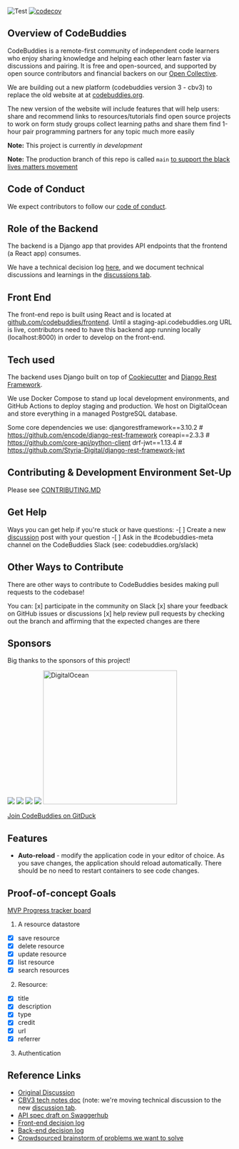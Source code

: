 ![Test](https://github.com/codebuddies/django-concept/workflows/Test/badge.svg)
[![codecov](https://codecov.io/gh/codebuddies/backend/branch/master/graph/badge.svg)](https://codecov.io/gh/codebuddies/backend)

## Overview of CodeBuddies

CodeBuddies is a remote-first community of independent code learners who enjoy sharing knowledge and helping each other learn faster via discussions and pairing. It is free and open-sourced, and supported by open source contributors and financial backers on our [Open Collective](https://opencollective.com/codebuddies).

We are building out a new platform (codebuddies version 3 - cbv3) to replace the old website at at [codebuddies.org](https://codebuddies.org).

The new version of the website will include features that will help users:
share and recommend links to resources/tutorials
find open source projects to work on
form study groups
collect learning paths and share them
find 1-hour pair programming partners for any topic much more easily

**Note:** This project is currently _in development_

**Note:** The production branch of this repo is called `main` [to support the black lives matters movement]

## Code of Conduct

We expect contributors to follow our [code of conduct](https://codebuddies.org/slack).

## Role of the Backend

The backend is a Django app that provides API endpoints that the frontend (a React app) consumes.

We have a technical decision log [here](https://github.com/codebuddies/backend/wiki/Decision-log), and we document technical discussions and learnings in the [discussions tab](https://github.com/codebuddies/backend/discussions).

## Front End

The front-end repo is built using React and is located at [github.com/codebuddies/frontend](https://github.com/codebuddies/frontend). Until a staging-api.codebuddies.org URL is live, contributors need to have this backend app running locally (localhost:8000) in order to develop on the front-end.

## Tech used

The backend uses Django built on top of [Cookiecutter](https://cookiecutter.readthedocs.io/en/1.7.0/) and [Django Rest Framework](https://www.django-rest-framework.org/).

We use Docker Compose to stand up local development environments, and GitHub Actions to deploy staging and production. We host on DigitalOcean and store everything in a managed PostgreSQL database.

Some core dependencies we use:
djangorestframework==3.10.2 # https://github.com/encode/django-rest-framework
coreapi==2.3.3 # https://github.com/core-api/python-client
drf-jwt==1.13.4 # https://github.com/Styria-Digital/django-rest-framework-jwt

## Contributing & Development Environment Set-Up

Please see [CONTRIBUTING.MD]

## Get Help

Ways you can get help if you're stuck or have questions: -[ ] Create a new [discussion](https://github.com/codebuddies/backend/discussions) post with your question -[ ] Ask in the #codebuddies-meta channel on the CodeBuddies Slack (see: codebuddies.org/slack)

## Other Ways to Contribute

There are other ways to contribute to CodeBuddies besides making pull requests to the codebase!

You can:
[x] participate in the community on Slack
[x] share your feedback on GitHub issues or discussions
[x] help review pull requests by checking out the branch and affirming that the expected changes are there

## Sponsors

Big thanks to the sponsors of this project!

<a href="https://opencollective.com/codebuddies/sponsor/0/website" target="_blank"><img src="https://opencollective.com/codebuddies/sponsor/0/avatar.svg"></a>
<a href="https://opencollective.com/codebuddies/sponsor/1/website" target="_blank"><img src="https://opencollective.com/codebuddies/sponsor/1/avatar.svg"></a>
<a href="https://opencollective.com/codebuddies/sponsor/2/website" target="_blank"><img src="https://opencollective.com/codebuddies/sponsor/2/avatar.svg"></a>
<a href="https://opencollective.com/codebuddies/sponsor/3/website" target="_blank"><img src="https://opencollective.com/codebuddies/sponsor/3/avatar.svg"></a>
<a href="https://digitalocean.com/" target="_blank"><img src="https://opencollective-production.s3.us-west-1.amazonaws.com/a5c4c6d0-bfd4-11ea-991a-c3d30978b44b.png" width="300" alt="DigitalOcean"></a>

<a href="https://gitduck.com/codebuddies/join?t=60ktFkh1Rqnd_AS1kR8ZGyH" target="_blank">Join CodeBuddies on GitDuck</a>

## Features

- **Auto-reload** - modify the application code in your editor of choice. As you save changes, the application should reload automatically. There should be no need to restart containers to see code changes.
<!-- TODO -->

## Proof-of-concept Goals

[MVP Progress tracker board](https://github.com/codebuddies/backend/projects/1)

1. A resource datastore

- [x] save resource
- [x] delete resource
- [x] update resource
- [x] list resource
- [x] search resources

2. Resource:

- [x] title
- [x] description
- [x] type
- [x] credit
- [x] url
- [x] referrer

3. Authentication

## Reference Links

- [Original Discussion]
- [CBV3 tech notes doc] (note: we're moving technical discussion to the new [discussion tab](https://github.com/codebuddies/backend/discussions).
- [API spec draft on Swaggerhub]
- [Front-end decision log]
- [Back-end decision log]
- [Crowdsourced brainstorm of problems we want to solve]

<!-- TODO: # Findings -->

<!-- TODO: # Technologies Used -->

<!-- What codebuddies is building links: -->

[original discussion]: https://github.com/codebuddies/codebuddies/issues/1136
[cbv3 tech notes doc]: https://docs.google.com/document/d/1YuVO-v0n73ogoFIwpwJgI1Bkso8sP2mg5zqbX9FB3lU/edit
[crowdsourced brainstorm of problems we want to solve]: https://pad.riseup.net/p/BecKdThFsevRmmG_tqFa-keep

<!-- Contribution links -->

[contributing.md]: https://github.com/codebuddies/backend/blob/main/contributing.md
[see pr 127]: https://github.com/codebuddies/backend/issues/127

<!-- Howto links -->

[cloning a repository]: https://help.github.com/en/github/creating-cloning-and-archiving-repositories/cloning-a-repository
[fork a repo]: https://help.github.com/en/github/getting-started-with-github/fork-a-repo
[getting started]: https://www.docker.com/products/docker-desktop

<!-- Spec links -->

[api spec draft on swaggerhub]: https://app.swaggerhub.com/apis-docs/billglover/CodeBuddies/0.0.1
[front-end decision log]: https://github.com/codebuddies/frontend/wiki/Technical-decision-log
[back-end decision log]: https://github.com/codebuddies/backend/wiki/Decision-log

<!-- Reference links -->

[codebuddies v3 back-end]: https://github.com/codebuddies/backend
[codebuddies v3 front-end]: https://github.com/codebuddies/frontend
[to support the black lives matters movement]: https://www.zdnet.com/article/github-to-replace-master-with-alternative-term-to-avoid-slavery-references/
